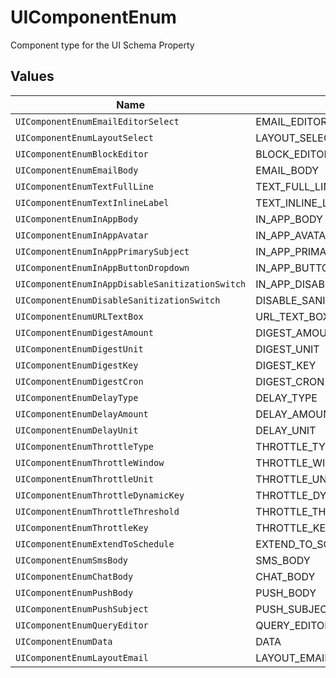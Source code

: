 # UIComponentEnum

Component type for the UI Schema Property


## Values

| Name                                            | Value                                           |
| ----------------------------------------------- | ----------------------------------------------- |
| `UIComponentEnumEmailEditorSelect`              | EMAIL_EDITOR_SELECT                             |
| `UIComponentEnumLayoutSelect`                   | LAYOUT_SELECT                                   |
| `UIComponentEnumBlockEditor`                    | BLOCK_EDITOR                                    |
| `UIComponentEnumEmailBody`                      | EMAIL_BODY                                      |
| `UIComponentEnumTextFullLine`                   | TEXT_FULL_LINE                                  |
| `UIComponentEnumTextInlineLabel`                | TEXT_INLINE_LABEL                               |
| `UIComponentEnumInAppBody`                      | IN_APP_BODY                                     |
| `UIComponentEnumInAppAvatar`                    | IN_APP_AVATAR                                   |
| `UIComponentEnumInAppPrimarySubject`            | IN_APP_PRIMARY_SUBJECT                          |
| `UIComponentEnumInAppButtonDropdown`            | IN_APP_BUTTON_DROPDOWN                          |
| `UIComponentEnumInAppDisableSanitizationSwitch` | IN_APP_DISABLE_SANITIZATION_SWITCH              |
| `UIComponentEnumDisableSanitizationSwitch`      | DISABLE_SANITIZATION_SWITCH                     |
| `UIComponentEnumURLTextBox`                     | URL_TEXT_BOX                                    |
| `UIComponentEnumDigestAmount`                   | DIGEST_AMOUNT                                   |
| `UIComponentEnumDigestUnit`                     | DIGEST_UNIT                                     |
| `UIComponentEnumDigestKey`                      | DIGEST_KEY                                      |
| `UIComponentEnumDigestCron`                     | DIGEST_CRON                                     |
| `UIComponentEnumDelayType`                      | DELAY_TYPE                                      |
| `UIComponentEnumDelayAmount`                    | DELAY_AMOUNT                                    |
| `UIComponentEnumDelayUnit`                      | DELAY_UNIT                                      |
| `UIComponentEnumThrottleType`                   | THROTTLE_TYPE                                   |
| `UIComponentEnumThrottleWindow`                 | THROTTLE_WINDOW                                 |
| `UIComponentEnumThrottleUnit`                   | THROTTLE_UNIT                                   |
| `UIComponentEnumThrottleDynamicKey`             | THROTTLE_DYNAMIC_KEY                            |
| `UIComponentEnumThrottleThreshold`              | THROTTLE_THRESHOLD                              |
| `UIComponentEnumThrottleKey`                    | THROTTLE_KEY                                    |
| `UIComponentEnumExtendToSchedule`               | EXTEND_TO_SCHEDULE                              |
| `UIComponentEnumSmsBody`                        | SMS_BODY                                        |
| `UIComponentEnumChatBody`                       | CHAT_BODY                                       |
| `UIComponentEnumPushBody`                       | PUSH_BODY                                       |
| `UIComponentEnumPushSubject`                    | PUSH_SUBJECT                                    |
| `UIComponentEnumQueryEditor`                    | QUERY_EDITOR                                    |
| `UIComponentEnumData`                           | DATA                                            |
| `UIComponentEnumLayoutEmail`                    | LAYOUT_EMAIL                                    |